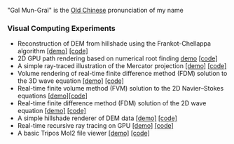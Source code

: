 "Gal Mun-Gral" is the [Old Chinese](https://en.wikipedia.org/wiki/Reconstructions_of_Old_Chinese) pronunciation of my name

### Visual Computing Experiments
- Reconstruction of DEM from hillshade using the Frankot-Chellappa algorithm [[demo]](https://galmungral.github.io/dem-reconstruction/) [[code]](https://github.com/galmungral/dem-reconstruction/)
- 2D GPU path rendering based on numerical root finding [demo](https://galmungral.github.io/newton-vg/) [[code]](https://github.com/galmungral/newton-vg/)
- A simple ray-traced illustration of the Mercator projection [[demo]](https://galmungral.github.io/mercator-3d/) [[code]](https://github.com/galmungral/mercator-3d/)
- Volume rendering of real-time finite difference method (FDM) solution to the 3D wave equation [[demo]](https://galmungral.github.io/fdm-3d/) [[code]](https://github.com/galmungral/fdm-3d)
- Real-time finite volume method (FVM) solution to the 2D Navier–Stokes equations [[demo]](https://galmungral.github.io/FVM-CFD/)[[code]](https://github.com/galmungral/FVM-CFD)
- Real-time finite difference method (FDM) solution of the 2D wave equation [[demo]](https://galmungral.github.io/fdm-2d/) [[code]](https://github.com/galmungral/fdm-2d/)
- A simple hillshade renderer of DEM data [[demo]](https://galmungral.github.io/hillshade/) [[code]](https://github.com/galmungral/hillshade/)
- Real-time recursive ray tracing on GPU [[demo]](https://galmungral.github.io/gl-raytracer/) [[code]](https://github.com/galmungral/gl-raytracer/)
- A basic Tripos Mol2 file viewer [[demo]](https://galmungral.github.io/mol-renderer) [[code]](https://github.com/galmungral/mol-renderer)
